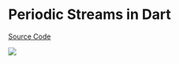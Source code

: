 # Periodic Streams in Dart

[Source Code](../source/periodic-streams-in-dart.dart)

![](../images/periodic-streams-in-dart.jpg)
